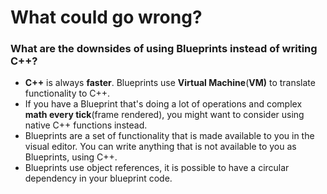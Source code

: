# What could go wrong?

### What are the downsides of using Blueprints instead of writing C++?

* **C++** is always **faster**. Blueprints use **Virtual Machine**\(**VM\)** to translate functionality to C++.
* If you have a Blueprint that's doing a lot of operations and complex **math every tick**\(frame rendered\), you might want to consider using native C++ functions instead.
* Blueprints are a set of functionality that is made available to you in the visual editor. You can write anything that is not available to you as Blueprints, using C++.
* Blueprints use object references, it is possible to have a circular dependency in your blueprint code.



